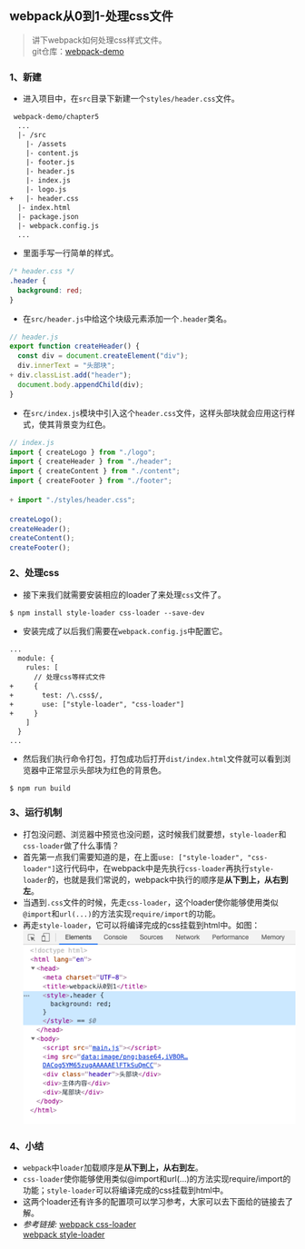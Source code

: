 ## webpack从0到1-处理css文件
> 讲下webpack如何处理css样式文件。   
> git仓库：[webpack-demo](https://github.com/Ewall1106/webpack-demo)

### 1、新建
- 进入项目中，在`src`目录下新建一个`styles/header.css`文件。
```
 webpack-demo/chapter5
  ...
  |- /src
    |- /assets
    |- content.js
    |- footer.js
    |- header.js
    |- index.js
    |- logo.js
+   |- header.css
  |- index.html
  |- package.json
  |- webpack.config.js
  ...  
```

- 里面手写一行简单的样式。
```css
/* header.css */
.header {
  background: red;
}
```

- 在`src/header.js`中给这个块级元素添加一个`.header`类名。
```javascript
// header.js
export function createHeader() {
  const div = document.createElement("div");
  div.innerText = "头部块";
+ div.classList.add("header");
  document.body.appendChild(div);
}
```

- 在`src/index.js`模块中引入这个`header.css`文件，这样头部块就会应用这行样式，使其背景变为红色。

```javascript
// index.js
import { createLogo } from "./logo";
import { createHeader } from "./header";
import { createContent } from "./content";
import { createFooter } from "./footer";

+ import "./styles/header.css";

createLogo();
createHeader();
createContent();
createFooter();
```


### 2、处理css
- 接下来我们就需要安装相应的loader了来处理`css`文件了。
```
$ npm install style-loader css-loader --save-dev 
```

- 安装完成了以后我们需要在`webpack.config.js`中配置它。
```
...
  module: {
    rules: [
      // 处理css等样式文件
+     {
+       test: /\.css$/,
+       use: ["style-loader", "css-loader"]
+     }
    ]
  }
...
```

- 然后我们执行命令打包，打包成功后打开`dist/index.html`文件就可以看到浏览器中正常显示头部块为红色的背景色。
```
$ npm run build
```

### 3、运行机制
- 打包没问题、浏览器中预览也没问题，这时候我们就要想，`style-loader`和`css-loader`做了什么事情？
- 首先第一点我们需要知道的是，在上面`use: ["style-loader", "css-loader"]`这行代码中，在webpack中是先执行`css-loader`再执行`style-loader`的，也就是我们常说的，webpack中执行的顺序是**从下到上，从右到左**。
- 当遇到`.css`文件的时候，先走`css-loader`，这个loader使你能够使用类似`@import`和`url(...)`的方法实现`require/import`的功能。
- 再走`style-loader`，它可以将编译完成的css挂载到html中。如图：
![](https://raw.githubusercontent.com/Ewall1106/webpack-demo/master/docs/images/chapter5_1.png) 

### 4、小结
- `webpack`中`loader`加载顺序是**从下到上，从右到左**。
- `css-loader`使你能够使用类似@import和url(...)的方法实现require/import的功能；`style-loader`可以将编译完成的css挂载到html中。
- 这两个loader还有许多的配置项可以学习参考，大家可以去下面给的链接去了解。
- *参考链接:*
[webpack css-loader](https://webpack.js.org/loaders/css-loader/)    
[webpack style-loader](https://webpack.js.org/loaders/style-loader/)  
